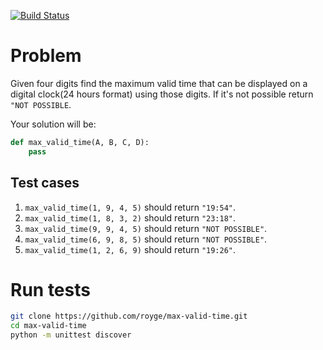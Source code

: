 [![Build Status](https://travis-ci.org/royge/max-valid-time.svg?branch=master)](https://travis-ci.org/royge/max-valid-time)

Problem
=======

Given four digits find the maximum valid time that can be displayed on a digital clock(24 hours format) using those digits. If it's not possible return ```"NOT POSSIBLE```.

Your solution will be:

```python
def max_valid_time(A, B, C, D):
    pass
```

Test cases
----------

1. ```max_valid_time(1, 9, 4, 5)``` should return ```"19:54"```.
2. ```max_valid_time(1, 8, 3, 2)``` should return ```"23:18"```.
3. ```max_valid_time(9, 9, 4, 5)``` should return ```"NOT POSSIBLE"```.
4. ```max_valid_time(6, 9, 8, 5)``` should return ```"NOT POSSIBLE"```.
5. ```max_valid_time(1, 2, 6, 9)``` should return ```"19:26"```.

Run tests
=========

```bash
git clone https://github.com/royge/max-valid-time.git
cd max-valid-time
python -m unittest discover
```
